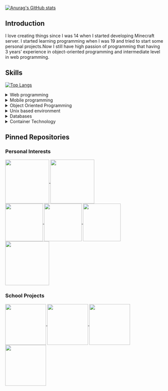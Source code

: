 [![Anurag's GitHub stats](https://github-readme-stats.vercel.app/api?username=eric2788&show_icons=true&theme=tokyonight)](https://github.com/eric2788)   

## Introduction

I love creating things since I was 14 when I started developing Minecraft server. I started learning programming when I was 19 and tried to start some personal projects.Now I still have high passion of programming that having 3 years’ experience in object-oriented programming and intermediate level in web programming.

## Skills

[![Top Langs](https://github-readme-stats.vercel.app/api/top-langs/?username=eric2788&theme=tokyonight&layout=compact&hide=html)](https://github.com/eric2788)

<details>
  <summary>Web programming</summary>
  
- ASP .NET
- NodeJS
- Html
- CSS
- JavaScript
- Typescript
- VueJS
- SpringBoot

</details>

<details>
  <summary>Mobile programming</summary>
  
- Flutter
- Android

</details>

<details>
  <summary>Object Oriented Programming</summary>
  
- Java
- Kotlin
- C#
- Python
  
 </details>
 
 <details>
    <summary>Unix based environment</summary>
 
- Linux commands
- Shell script

</details>
  
<details>
  <summary>Databases</summary>
  
  - Mongodb
  - MySQL
  - Redis
  
</details>

<details>
  <summary>Container Technology</summary>
  
  - Docker
  
</details>
  
## Pinned Repositories

### Personal Interests

<a href="https://github.com/ELDependenci/ELDependenci">
  <img align="center" src="https://github-readme-stats.vercel.app/api/pin/?username=ELDependenci&repo=ELDependenci&theme=tokyonight" height="140" />
</a>
<a href="https://github.com/eric2788/bilibili-jimaku-filter">
  <img align="center" src="https://github-readme-stats.vercel.app/api/pin/?username=eric2788&repo=bilibili-jimaku-filter&theme=tokyonight" height="140" />
</a>
<br/>
<a href="https://github.com/eric2788/youtube_live_redis_server">
  <img align="center" src="https://github-readme-stats.vercel.app/api/pin/?username=eric2788&repo=youtube_live_redis_server&theme=tokyonight" height="120" />
</a>
<a href="https://github.com/eric2788/blive-redis-server">
  <img align="center" src="https://github-readme-stats.vercel.app/api/pin/?username=eric2788&repo=blive-redis-server&theme=tokyonight" height="120"/>
</a>
<a href="https://github.com/eric2788/bilibili-danmaku-inserter">
  <img align="center" src="https://github-readme-stats.vercel.app/api/pin/?username=eric2788&repo=bilibili-danmaku-inserter&theme=tokyonight" height="120" />
</a>
<a href="https://github.com/ELDependenci/ELDependenci-MVC">
  <img align="center" src="https://github-readme-stats.vercel.app/api/pin/?username=ELDependenci&repo=ELDependenci-MVC&theme=tokyonight" height="140" />
</a>

### School Projects

<a href="https://github.com/eric2788/sst-miniproject">
  <img align="center" src="https://github-readme-stats.vercel.app/api/pin/?username=eric2788&repo=sst-miniproject&theme=tokyonight" height="130"/>
</a>
<a href="https://github.com/eric2788/MemoApp">
  <img align="center" src="https://github-readme-stats.vercel.app/api/pin/?username=eric2788&repo=MemoApp&theme=tokyonight" height="130"/>
</a>
<a href="https://github.com/eric2788/weather_info">
  <img align="center" src="https://github-readme-stats.vercel.app/api/pin/?username=eric2788&repo=weather_info&theme=tokyonight" height="130"/>
</a>
<a href="https://github.com/eric2788/comp380f-project">
  <img align="center" src="https://github-readme-stats.vercel.app/api/pin/?username=eric2788&repo=comp380f-project&theme=tokyonight" height="130"/>
</a>





